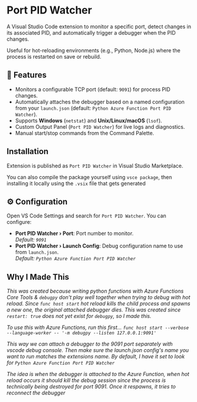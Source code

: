 # Port PID Watcher
A Visual Studio Code extension to monitor a specific port, detect changes in its associated PID, and automatically trigger a debugger when the PID changes.

Useful for hot-reloading environments (e.g., Python, Node.js) where the process is restarted on save or rebuild.


## 🚀 Features

- Monitors a configurable TCP port (default: `9091`) for process PID changes.
- Automatically attaches the debugger based on a named configuration from your `launch.json` (default: `Python Azure Function Port PID Watcher`).
- Supports **Windows** (`netstat`) and **Unix/Linux/macOS** (`lsof`).
- Custom Output Panel (`Port PID Watcher`) for live logs and diagnostics.
- Manual start/stop commands from the Command Palette.

## Installation

Extension is published as `Port PID Watcher` in Visual Studio Marketplace.

You can also compile the package yourself using `vsce package`, then installing it locally using the `.vsix` file that gets generated

## ⚙️ Configuration

Open VS Code Settings and search for `Port PID Watcher`. You can configure:

- **Port PID Watcher › Port**: Port number to monitor.  
  _Default: `9091`_
- **Port PID Watcher › Launch Config**: Debug configuration name to use from `launch.json`.  
  _Default: `Python Azure Function Port PID Watcher`_

## Why I Made This
*This was created because writing python functions with Azure Functions Core Tools & `debugpy` don't play well together when trying to debug with hot reload. Since `func host start` hot reload kills the child process and spawns a new one, the original attached debugger dies. This was created since `restart: true` does not yet exist for `debugpy`, so I made this.*

*To use this with Azure Functions, run this first...
`func host start --verbose --language-worker -- '-m debugpy --listen 127.0.0.1:9091'`*

*This way we can attach a debugger to the 9091 port separately with vscode debug console. Then make sure the launch.json config's name you want to run matches the extensions name. By default, I have it set to look for `Python Azure Function Port PID Watcher`*

*The idea is when the debugger is attached to the Azure Function, when hot reload occurs it should kill the debug session since the process is technically being destroyed for port 9091. Once it respawns, it tries to reconnect the debugger*